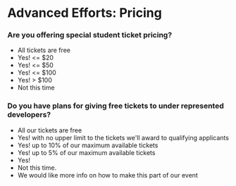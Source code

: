 # Advanced Efforts: Pricing

### Are you offering special student ticket pricing?
* All tickets are free
* Yes! <= $20
* Yes! <= $50
* Yes! <= $100
* Yes! > $100
* Not this time

### Do you have plans for giving free tickets to under represented developers?
* All our tickets are free
* Yes! with no upper limit to the tickets we'll award to qualifying applicants
* Yes! up to 10% of our maximum available tickets
* Yes! up to 5% of our maximum available tickets
* Yes!
* Not this time.
* We would like more info on how to make this part of our event

